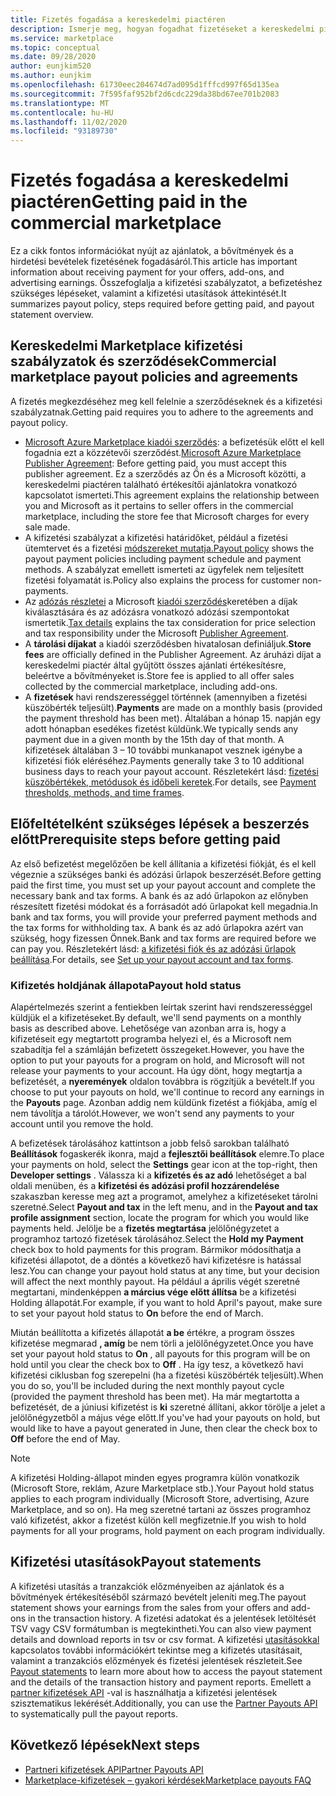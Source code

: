 ```yaml
---
title: Fizetés fogadása a kereskedelmi piactéren
description: Ismerje meg, hogyan fogadhat fizetéseket a kereskedelmi piactéren az Azure Marketplace-en. Tartalmazza a kifizetési szabályzatot, a kifizetéssel kapcsolatos állapotot és a kifizetési utasításokat.
ms.service: marketplace
ms.topic: conceptual
ms.date: 09/28/2020
author: eunjkim520
ms.author: eunjkim
ms.openlocfilehash: 61730eec204674d7ad095d1fffcd997f65d135ea
ms.sourcegitcommit: 7f595faf952bf2d6cdc229da38bd67ee701b2083
ms.translationtype: MT
ms.contentlocale: hu-HU
ms.lasthandoff: 11/02/2020
ms.locfileid: "93189730"
---
```

# <a name="getting-paid-in-the-commercial-marketplace"></a><span data-ttu-id="350a6-104">Fizetés fogadása a kereskedelmi piactéren</span><span class="sxs-lookup"><span data-stu-id="350a6-104">Getting paid in the commercial marketplace</span></span>

<span data-ttu-id="350a6-105">Ez a cikk fontos információkat nyújt az ajánlatok, a bővítmények és a hirdetési bevételek fizetésének fogadásáról.</span><span class="sxs-lookup"><span data-stu-id="350a6-105">This article has important information about receiving payment for your offers, add-ons, and advertising earnings.</span></span> <span data-ttu-id="350a6-106">Összefoglalja a kifizetési szabályzatot, a befizetéshez szükséges lépéseket, valamint a kifizetési utasítások áttekintését.</span><span class="sxs-lookup"><span data-stu-id="350a6-106">It summarizes payout policy, steps required before getting paid, and payout statement overview.</span></span>

## <a name="commercial-marketplace-payout-policies-and-agreements"></a><span data-ttu-id="350a6-107">Kereskedelmi Marketplace kifizetési szabályzatok és szerződések</span><span class="sxs-lookup"><span data-stu-id="350a6-107">Commercial marketplace payout policies and agreements</span></span>

<span data-ttu-id="350a6-108">A fizetés megkezdéséhez meg kell felelnie a szerződéseknek és a kifizetési szabályzatnak.</span><span class="sxs-lookup"><span data-stu-id="350a6-108">Getting paid requires you to adhere to the agreements and payout policy.</span></span>

- <span data-ttu-id="350a6-109">[Microsoft Azure Marketplace kiadói szerződés](https://go.microsoft.com/fwlink/p/?LinkID=699560): a befizetésük előtt el kell fogadnia ezt a közzétevői szerződést.</span><span class="sxs-lookup"><span data-stu-id="350a6-109">[Microsoft Azure Marketplace Publisher Agreement](https://go.microsoft.com/fwlink/p/?LinkID=699560):  Before getting paid, you must accept this publisher agreement.</span></span> <span data-ttu-id="350a6-110">Ez a szerződés az Ön és a Microsoft közötti, a kereskedelmi piactéren található értékesítői ajánlatokra vonatkozó kapcsolatot ismerteti.</span><span class="sxs-lookup"><span data-stu-id="350a6-110">This agreement explains the relationship between you and Microsoft as it pertains to seller offers in the commercial marketplace, including the store fee that Microsoft charges for every sale made.</span></span>
- <span data-ttu-id="350a6-111">A kifizetési szabályzat a kifizetési határidőket, például a fizetési ütemtervet és a fizetési [módszereket mutatja.](payout-policy-details.md)</span><span class="sxs-lookup"><span data-stu-id="350a6-111">[Payout policy](payout-policy-details.md) shows the payout payment policies including payment schedule and payment methods.</span></span> <span data-ttu-id="350a6-112">A szabályzat emellett ismerteti az ügyfelek nem teljesített fizetési folyamatát is.</span><span class="sxs-lookup"><span data-stu-id="350a6-112">Policy also explains the process for customer non-payments.</span></span>
- <span data-ttu-id="350a6-113">Az [adózás részletei](tax-details-marketplace.md) a Microsoft [kiadói szerződés](https://go.microsoft.com/fwlink/p/?LinkID=699560)keretében a díjak kiválasztására és az adózásra vonatkozó adózási szempontokat ismertetik.</span><span class="sxs-lookup"><span data-stu-id="350a6-113">[Tax details](tax-details-marketplace.md) explains the tax consideration for price selection and tax responsibility under the Microsoft [Publisher Agreement](https://go.microsoft.com/fwlink/p/?LinkID=699560).</span></span>
- <span data-ttu-id="350a6-114">A **tárolási díjakat** a kiadói szerződésben hivatalosan definiáljuk.</span><span class="sxs-lookup"><span data-stu-id="350a6-114">**Store fees** are officially defined in the Publisher Agreement.</span></span> <span data-ttu-id="350a6-115">Az áruházi díjat a kereskedelmi piactér által gyűjtött összes ajánlati értékesítésre, beleértve a bővítményeket is.</span><span class="sxs-lookup"><span data-stu-id="350a6-115">Store fee is applied to all offer sales collected by the commercial marketplace, including add-ons.</span></span>
- <span data-ttu-id="350a6-116">A **fizetések** havi rendszerességgel történnek (amennyiben a fizetési küszöbérték teljesült).</span><span class="sxs-lookup"><span data-stu-id="350a6-116">**Payments** are made on a monthly basis (provided the payment threshold has been met).</span></span> <span data-ttu-id="350a6-117">Általában a hónap 15. napján egy adott hónapban esedékes fizetést küldünk.</span><span class="sxs-lookup"><span data-stu-id="350a6-117">We typically sends any payment due in a given month by the 15th day of that month.</span></span> <span data-ttu-id="350a6-118">A kifizetések általában 3 – 10 további munkanapot vesznek igénybe a kifizetési fiók eléréséhez.</span><span class="sxs-lookup"><span data-stu-id="350a6-118">Payments generally take 3 to 10 additional business days to reach your payout account.</span></span> <span data-ttu-id="350a6-119">Részletekért lásd: [fizetési küszöbértékek, metódusok és időbeli keretek](payment-thresholds-methods-timeframes.md).</span><span class="sxs-lookup"><span data-stu-id="350a6-119">For details, see [Payment thresholds, methods, and time frames](payment-thresholds-methods-timeframes.md).</span></span>

## <a name="prerequisite-steps-before-getting-paid"></a><span data-ttu-id="350a6-120">Előfeltételként szükséges lépések a beszerzés előtt</span><span class="sxs-lookup"><span data-stu-id="350a6-120">Prerequisite steps before getting paid</span></span>

<span data-ttu-id="350a6-121">Az első befizetést megelőzően be kell állítania a kifizetési fiókját, és el kell végeznie a szükséges banki és adózási űrlapok beszerzését.</span><span class="sxs-lookup"><span data-stu-id="350a6-121">Before getting paid the first time, you must set up your payout account and complete the necessary bank and tax forms.</span></span> <span data-ttu-id="350a6-122">A bank és az adó űrlapokon az előnyben részesített fizetési módokat és a forrásadót adó űrlapokat kell megadnia.</span><span class="sxs-lookup"><span data-stu-id="350a6-122">In bank and tax forms, you will provide your preferred payment methods and the tax forms for withholding tax.</span></span> <span data-ttu-id="350a6-123">A bank és az adó űrlapokra azért van szükség, hogy fizessen Önnek.</span><span class="sxs-lookup"><span data-stu-id="350a6-123">Bank and tax forms are required before we can pay you.</span></span> <span data-ttu-id="350a6-124">Részletekért lásd: [a kifizetési fiók és az adózási űrlapok beállítása](set-up-your-payout-account.md).</span><span class="sxs-lookup"><span data-stu-id="350a6-124">For details, see [Set up your payout account and tax forms](set-up-your-payout-account.md).</span></span>

### <a name="payout-hold-status"></a><span data-ttu-id="350a6-125">Kifizetés holdjának állapota</span><span class="sxs-lookup"><span data-stu-id="350a6-125">Payout hold status</span></span>

<span data-ttu-id="350a6-126">Alapértelmezés szerint a fentiekben leírtak szerint havi rendszerességgel küldjük el a kifizetéseket.</span><span class="sxs-lookup"><span data-stu-id="350a6-126">By default, we'll send payments on a monthly basis as described above.</span></span> <span data-ttu-id="350a6-127">Lehetősége van azonban arra is, hogy a kifizetéseit egy megtartott programba helyezi el, és a Microsoft nem szabadítja fel a számláján befizetett összegeket.</span><span class="sxs-lookup"><span data-stu-id="350a6-127">However, you have the option to put your payouts for a program on hold, and Microsoft will not release your payments to your account.</span></span> <span data-ttu-id="350a6-128">Ha úgy dönt, hogy megtartja a befizetését, a **nyeremények** oldalon továbbra is rögzítjük a bevételt.</span><span class="sxs-lookup"><span data-stu-id="350a6-128">If you choose to put your payouts on hold, we'll continue to record any earnings in the **Payouts** page.</span></span> <span data-ttu-id="350a6-129">Azonban addig nem küldünk fizetést a fiókjába, amíg el nem távolítja a tárolót.</span><span class="sxs-lookup"><span data-stu-id="350a6-129">However, we won't send any payments to your account until you remove the hold.</span></span>

<span data-ttu-id="350a6-130">A befizetések tárolásához kattintson a jobb felső sarokban található **Beállítások** fogaskerék ikonra, majd a **fejlesztői beállítások** elemre.</span><span class="sxs-lookup"><span data-stu-id="350a6-130">To place your payments on hold, select the **Settings** gear icon at the top-right, then **Developer settings** .</span></span> <span data-ttu-id="350a6-131">Válassza ki a **kifizetés és az adó** lehetőséget a bal oldali menüben, és a **kifizetési és adózási profil hozzárendelése** szakaszban keresse meg azt a programot, amelyhez a kifizetéseket tárolni szeretné.</span><span class="sxs-lookup"><span data-stu-id="350a6-131">Select **Payout and tax** in the left menu, and in the **Payout and tax profile assignment** section, locate the program for which you would like payments held.</span></span> <span data-ttu-id="350a6-132">Jelölje be a **fizetés megtartása** jelölőnégyzetet a programhoz tartozó fizetések tárolásához.</span><span class="sxs-lookup"><span data-stu-id="350a6-132">Select the **Hold my Payment** check box to hold payments for this program.</span></span> <span data-ttu-id="350a6-133">Bármikor módosíthatja a kifizetési állapotot, de a döntés a következő havi kifizetésre is hatással lesz.</span><span class="sxs-lookup"><span data-stu-id="350a6-133">You can change your payout hold status at any time, but your decision will affect the next monthly payout.</span></span> <span data-ttu-id="350a6-134">Ha például a április végét szeretné megtartani, mindenképpen **a március vége előtt állítsa** be a kifizetési Holding állapotát.</span><span class="sxs-lookup"><span data-stu-id="350a6-134">For example, if you want to hold April's payout, make sure to set your payout hold status to **On** before the end of March.</span></span>

<span data-ttu-id="350a6-135">Miután beállította a kifizetés állapotát **a be** értékre, a program összes kifizetése megmarad **, amíg** be nem törli a jelölőnégyzetet.</span><span class="sxs-lookup"><span data-stu-id="350a6-135">Once you have set your payout hold status to **On** , all payouts for this program will be on hold until you clear the check box to **Off** .</span></span> <span data-ttu-id="350a6-136">Ha így tesz, a következő havi kifizetési ciklusban fog szerepelni (ha a fizetési küszöbérték teljesült).</span><span class="sxs-lookup"><span data-stu-id="350a6-136">When you do so, you'll be included during the next monthly payout cycle (provided the payment threshold has been met).</span></span> <span data-ttu-id="350a6-137">Ha már megtartotta a befizetését, de a júniusi kifizetést is **ki** szeretné állítani, akkor törölje a jelet a jelölőnégyzetből a május vége előtt.</span><span class="sxs-lookup"><span data-stu-id="350a6-137">If you've had your payouts on hold, but would like to have a payout generated in June, then clear the check box to **Off** before the end of May.</span></span>

>[!Note]
> <span data-ttu-id="350a6-138">A kifizetési Holding-állapot minden egyes programra külön vonatkozik (Microsoft Store, reklám, Azure Marketplace stb.).</span><span class="sxs-lookup"><span data-stu-id="350a6-138">Your Payout hold status applies to each program individually (Microsoft Store, advertising, Azure Marketplace, and so on).</span></span> <span data-ttu-id="350a6-139">Ha meg szeretné tartani az összes programhoz való kifizetést, akkor a fizetést külön kell megfizetnie.</span><span class="sxs-lookup"><span data-stu-id="350a6-139">If you wish to hold payments for all your programs, hold payment on each program individually.</span></span>

## <a name="payout-statements"></a><span data-ttu-id="350a6-140">Kifizetési utasítások</span><span class="sxs-lookup"><span data-stu-id="350a6-140">Payout statements</span></span>

<span data-ttu-id="350a6-141">A kifizetési utasítás a tranzakciók előzményeiben az ajánlatok és a bővítmények értékesítéséből származó bevételt jeleníti meg.</span><span class="sxs-lookup"><span data-stu-id="350a6-141">The payout statement shows your earnings from the sales from your offers and add-ons in the transaction history.</span></span> <span data-ttu-id="350a6-142">A fizetési adatokat és a jelentések letöltését TSV vagy CSV formátumban is megtekintheti.</span><span class="sxs-lookup"><span data-stu-id="350a6-142">You can also view payment details and download reports in tsv or csv format.</span></span> <span data-ttu-id="350a6-143">A kifizetési [utasításokkal](payout-statement.md) kapcsolatos további információkért tekintse meg a kifizetés utasításait, valamint a tranzakciós előzmények és fizetési jelentések részleteit.</span><span class="sxs-lookup"><span data-stu-id="350a6-143">See [Payout statements](payout-statement.md) to learn more about how to access the payout statement and the details of the transaction history and payment reports.</span></span> <span data-ttu-id="350a6-144">Emellett a [partner kifizetések API](https://apidocs.microsoft.com/services/partnerpayouts) -val is használhatja a kifizetési jelentések szisztematikus lekérését.</span><span class="sxs-lookup"><span data-stu-id="350a6-144">Additionally, you can use the [Partner Payouts API](https://apidocs.microsoft.com/services/partnerpayouts) to systematically pull the payout reports.</span></span>

## <a name="next-steps"></a><span data-ttu-id="350a6-145">Következő lépések</span><span class="sxs-lookup"><span data-stu-id="350a6-145">Next steps</span></span>

- [<span data-ttu-id="350a6-146">Partneri kifizetések API</span><span class="sxs-lookup"><span data-stu-id="350a6-146">Partner Payouts API</span></span>](https://apidocs.microsoft.com/services/partnerpayouts)
- [<span data-ttu-id="350a6-147">Marketplace-kifizetések – gyakori kérdések</span><span class="sxs-lookup"><span data-stu-id="350a6-147">Marketplace payouts FAQ</span></span>](payout-faq.md)
